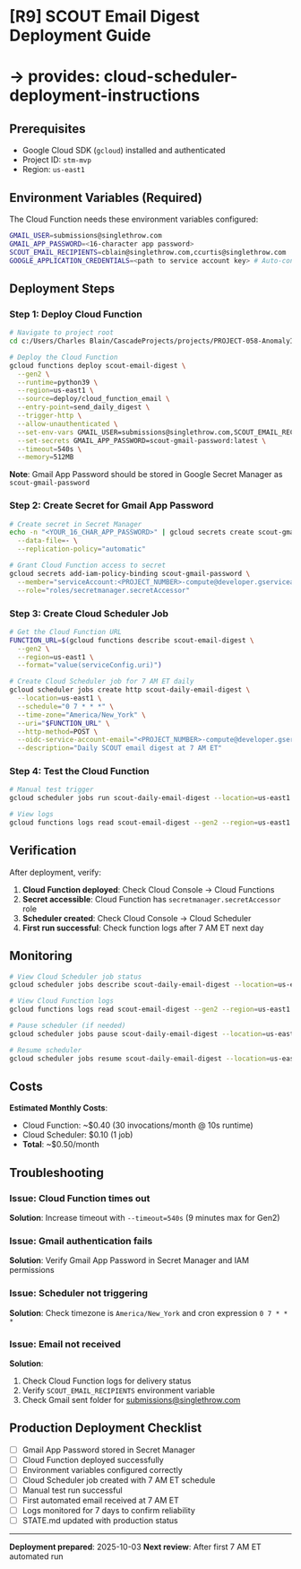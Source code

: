 # [R9] SCOUT Email Digest Deployment Guide
# → provides: cloud-scheduler-deployment-instructions

## Prerequisites
- Google Cloud SDK (`gcloud`) installed and authenticated
- Project ID: `stm-mvp`
- Region: `us-east1`

## Environment Variables (Required)

The Cloud Function needs these environment variables configured:

```bash
GMAIL_USER=submissions@singlethrow.com
GMAIL_APP_PASSWORD=<16-character app password>
SCOUT_EMAIL_RECIPIENTS=cblain@singlethrow.com,ccurtis@singlethrow.com
GOOGLE_APPLICATION_CREDENTIALS=<path to service account key> # Auto-configured in Cloud Functions
```

## Deployment Steps

### Step 1: Deploy Cloud Function

```bash
# Navigate to project root
cd c:/Users/Charles Blain/CascadeProjects/projects/PROJECT-058-AnomalyInsights

# Deploy the Cloud Function
gcloud functions deploy scout-email-digest \
  --gen2 \
  --runtime=python39 \
  --region=us-east1 \
  --source=deploy/cloud_function_email \
  --entry-point=send_daily_digest \
  --trigger-http \
  --allow-unauthenticated \
  --set-env-vars GMAIL_USER=submissions@singlethrow.com,SCOUT_EMAIL_RECIPIENTS=cblain@singlethrow.com,ccurtis@singlethrow.com \
  --set-secrets GMAIL_APP_PASSWORD=scout-gmail-password:latest \
  --timeout=540s \
  --memory=512MB
```

**Note**: Gmail App Password should be stored in Google Secret Manager as `scout-gmail-password`

### Step 2: Create Secret for Gmail App Password

```bash
# Create secret in Secret Manager
echo -n "<YOUR_16_CHAR_APP_PASSWORD>" | gcloud secrets create scout-gmail-password \
  --data-file=- \
  --replication-policy="automatic"

# Grant Cloud Function access to secret
gcloud secrets add-iam-policy-binding scout-gmail-password \
  --member="serviceAccount:<PROJECT_NUMBER>-compute@developer.gserviceaccount.com" \
  --role="roles/secretmanager.secretAccessor"
```

### Step 3: Create Cloud Scheduler Job

```bash
# Get the Cloud Function URL
FUNCTION_URL=$(gcloud functions describe scout-email-digest \
  --gen2 \
  --region=us-east1 \
  --format="value(serviceConfig.uri)")

# Create Cloud Scheduler job for 7 AM ET daily
gcloud scheduler jobs create http scout-daily-email-digest \
  --location=us-east1 \
  --schedule="0 7 * * *" \
  --time-zone="America/New_York" \
  --uri="$FUNCTION_URL" \
  --http-method=POST \
  --oidc-service-account-email="<PROJECT_NUMBER>-compute@developer.gserviceaccount.com" \
  --description="Daily SCOUT email digest at 7 AM ET"
```

### Step 4: Test the Cloud Function

```bash
# Manual test trigger
gcloud scheduler jobs run scout-daily-email-digest --location=us-east1

# View logs
gcloud functions logs read scout-email-digest --gen2 --region=us-east1 --limit=50
```

## Verification

After deployment, verify:

1. **Cloud Function deployed**: Check Cloud Console → Cloud Functions
2. **Secret accessible**: Cloud Function has `secretmanager.secretAccessor` role
3. **Scheduler created**: Check Cloud Console → Cloud Scheduler
4. **First run successful**: Check function logs after 7 AM ET next day

## Monitoring

```bash
# View Cloud Scheduler job status
gcloud scheduler jobs describe scout-daily-email-digest --location=us-east1

# View Cloud Function logs
gcloud functions logs read scout-email-digest --gen2 --region=us-east1 --limit=100

# Pause scheduler (if needed)
gcloud scheduler jobs pause scout-daily-email-digest --location=us-east1

# Resume scheduler
gcloud scheduler jobs resume scout-daily-email-digest --location=us-east1
```

## Costs

**Estimated Monthly Costs**:
- Cloud Function: ~$0.40 (30 invocations/month @ 10s runtime)
- Cloud Scheduler: $0.10 (1 job)
- **Total**: ~$0.50/month

## Troubleshooting

### Issue: Cloud Function times out
**Solution**: Increase timeout with `--timeout=540s` (9 minutes max for Gen2)

### Issue: Gmail authentication fails
**Solution**: Verify Gmail App Password in Secret Manager and IAM permissions

### Issue: Scheduler not triggering
**Solution**: Check timezone is `America/New_York` and cron expression `0 7 * * *`

### Issue: Email not received
**Solution**:
1. Check Cloud Function logs for delivery status
2. Verify `SCOUT_EMAIL_RECIPIENTS` environment variable
3. Check Gmail sent folder for submissions@singlethrow.com

## Production Deployment Checklist

- [ ] Gmail App Password stored in Secret Manager
- [ ] Cloud Function deployed successfully
- [ ] Environment variables configured correctly
- [ ] Cloud Scheduler job created with 7 AM ET schedule
- [ ] Manual test run successful
- [ ] First automated email received at 7 AM ET
- [ ] Logs monitored for 7 days to confirm reliability
- [ ] STATE.md updated with production status

---

**Deployment prepared**: 2025-10-03
**Next review**: After first 7 AM ET automated run
